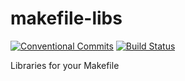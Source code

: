 # makefile-libs

[![Conventional Commits](https://img.shields.io/badge/Conventional%20Commits-1.0.0-yellow.svg)](https://conventionalcommits.org)
[![Build Status](https://travis-ci.org/rlespinasse/makefile-libs.svg?branch=master)](https://travis-ci.org/rlespinasse/makefile-libs)

Libraries for your Makefile
